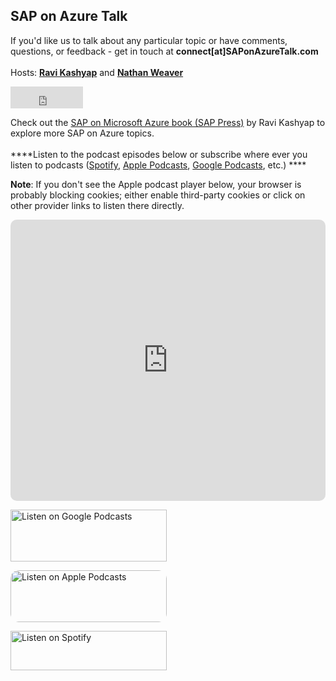 ## SAP on Azure Talk

If you'd like us to talk about any particular topic or have comments, questions, or feedback - get in touch at **connect[at]SAPonAzureTalk.com**
<br> <br>
Hosts: [**Ravi Kashyap**](https://linkedin.kashyap.one) and [**Nathan Weaver**](https://linkedin.com/in/NathanWeaverSAP)
<iframe src="https://github.com/sponsors/Ravi-Kashyap/button" title="Sponsor Ravi-Kashyap" height="35" width="116" style="border: 0;"></iframe>

Check out the [SAP on Microsoft Azure book (SAP Press)](https://www.sap-press.com/sap-on-microsoft-azure_5174) by Ravi Kashyap to explore more SAP on Azure topics.
<br>  
****Listen to the podcast episodes below or subscribe where ever you listen to podcasts ([Spotify](https://open.spotify.com/show/4KLJUFrqkSq60gdN1fOlNz), [Apple Podcasts](https://podcasts.apple.com/us/podcast/sap-on-azure-talk/id1557359410), [Google Podcasts](https://podcasts.google.com/feed/aHR0cHM6Ly9hbmNob3IuZm0vcy80ZmNhNmY5NC9wb2RjYXN0L3Jzcw), etc.) ****

**Note**: If you don't see the Apple podcast player below, your browser is probably blocking cookies; either enable third-party cookies or click on other provider links to listen there directly. 

<iframe src="https://embed.podcasts.apple.com/us/podcast/sap-on-azure-talk/id1557359410?itsct=podcast_box&amp;itscg=30200&amp;theme=auto" sandbox="allow-forms allow-popups allow-same-origin allow-scripts allow-top-navigation-by-user-activation" allow="autoplay *; encrypted-media *;" style="width: 100%; max-width: 660px; overflow: hidden; border-radius: 10px; background: transparent none repeat scroll 0% 0%;" height="450px" frameborder="0"></iframe>


<a href="https://podcasts.google.com/feed/aHR0cHM6Ly9hbmNob3IuZm0vcy80ZmNhNmY5NC9wb2RjYXN0L3Jzcw"><img src="https://www.gstatic.com/podcasts_console/promote/English_EN/EN_Google_Podcasts_Badge.svg" width="250px" height="83px" alt="Listen on Google Podcasts">
 </a>


<a href="https://podcasts.apple.com/us/podcast/sap-on-azure-talk/id1557359410?itsct=podcast_box&amp;itscg=30200" style="display: inline-block; overflow: hidden; border-radius: 13px; width: 250px; height: 83px;"><img src="https://tools.applemediaservices.com/api/badges/listen-on-apple-podcasts/badge/en-us?size=250x83&amp;releaseDate=1617561060&h=1327b7d156a538962d3557db704e3bc8" alt="Listen on Apple Podcasts" style="border-radius: 13px; width: 250px; height: 83px;"></a>

<a href="https://open.spotify.com/show/4KLJUFrqkSq60gdN1fOlNz"><img src="https://user-images.githubusercontent.com/26795040/113621505-4de6f180-9621-11eb-885a-834129af0f6a.png" width="250px" height="63px" alt="Listen on Spotify">
 </a>


